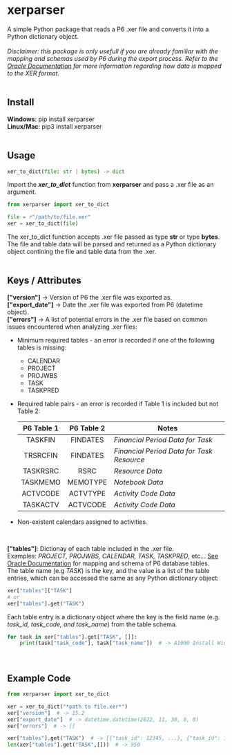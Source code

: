 # xerparser

A simple Python package that reads a P6 .xer file and converts it into a Python dictionary object.  
<br>
*Disclaimer: this package is only usefull if you are already familiar with the mapping and schemas used by P6 during the export process. 
Refer to the [Oracle Documentation]( https://docs.oracle.com/cd/F25600_01/English/Mapping_and_Schema/xer_import_export_data_map_project/index.htm) for more information regarding how data is mapped to the XER format.*  
<br>
## Install
**Windows**: pip install xerparser  
**Linux/Mac**: pip3 install xerparser  
<br>
## Usage
```python
xer_to_dict(file: str | bytes) -> dict
```  
Import the ***xer_to_dict*** function from **xerparser**  and pass a .xer file as an argument.  
```python
from xerparser import xer_to_dict

file = r"/path/to/file.xer"
xer = xer_to_dict(file)
```
The xer_to_dict function accepts .xer file passed as type **str** or type **bytes**.  
The file and table data will be parsed and returned as a Python dictionary object contining the file and table data from the .xer.  
<br>
## Keys / Attributes 
**\["version"]** -> Version of P6 the .xer file was exported as.  <br>
**\["export_date"]** -> Date the .xer file was exported from P6 (datetime object).  
**\["errors"]** -> A list of potential errors in the .xer file based on common issues encountered when analyzing .xer files:  
- Minimum required tables - an error is recorded if one of the following tables is missing:
  - CALENDAR
  - PROJECT
  - PROJWBS
  - TASK
  - TASKPRED  
- Required table pairs - an error is recorded if Table 1 is included but not Table 2:  
  
  | P6 Table 1       | P6 Table 2       | Notes    |
  | :-----------: |:-------------:|----------|
  | TASKFIN | FINDATES | *Financial Period Data for Task* |
  | TRSRCFIN | FINDATES | *Financial Period Data for Task Resource* |
  | TASKRSRC | RSRC | *Resource Data* |
  | TASKMEMO | MEMOTYPE | *Notebook Data* |
  | ACTVCODE | ACTVTYPE | *Activity Code Data* |
  | TASKACTV | ACTVCODE | *Activity Code Data* |

- Non-existent calendars assigned to activities.
<br>  
  
**\["tables"]**: Dictionay of each table included in the .xer file.  
Examples: *PROJECT, PROJWBS, CALENDAR, TASK, TASKPRED*, etc... [See Oracle Documentation]( https://docs.oracle.com/cd/F25600_01/English/Mapping_and_Schema/xer_import_export_data_map_project/index.htm) for mapping and schema of P6 database tables.  
The table name (e.g *TASK*) is the key, and the value is a list of the table entries, which can be accessed the same as any Python dictionary object:  
    
```python
xer["tables"]["TASK"]
# or
xer["tables"].get("TASK")
```  

Each table entry is a dictionary object where the key is the field name (e.g. *task_id, task_code, and task_name*) from the table schema.

```python
for task in xer["tables"].get["TASK", []]:  
    print(task["task_code"], task["task_name"])  # -> A1000 Install Widget
```  
<br>  

## Example Code
```python
from xerparser import xer_to_dict  

xer = xer_to_dict("*path to file.xer*")  
xer["version"]  # -> 15.2  
xer["export_date"]  # -> datetime.datetime(2022, 11, 30, 0, 0)  
xer["errors"]  # -> []  

xer["tables"].get("TASK")  # -> [{"task_id": 12345, ...}, {"task_id": 12346,...}]  
len(xer["tables"].get("TASK",[]))  # -> 950
```